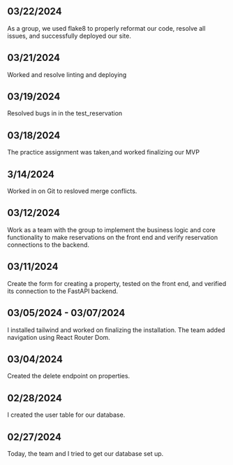 ## 03/22/2024
As a group, we used flake8 to properly reformat our code, resolve all issues, and successfully deployed our site.

## 03/21/2024
Worked and resolve linting and deploying

## 03/19/2024
Resolved bugs in in the test_reservation

## 03/18/2024
The practice assignment was taken,and worked finalizing our MVP

## 3/14/2024
   Worked in on Git to resloved merge conflicts.

## 03/12/2024
Work as a team with the group to implement the business logic and core functionality to make reservations on the front end and verify reservation connections to the backend.

## 03/11/2024
Create the form for creating a property, tested on the front end, and verified its connection to the FastAPI backend.

## 03/05/2024 - 03/07/2024
I installed tailwind and worked on finalizing the installation. The team added navigation using React Router Dom.

## 03/04/2024
Created the delete endpoint on properties.

## 02/28/2024
I created the user table for our database.

## 02/27/2024
Today, the team and I tried to get our database set up.
